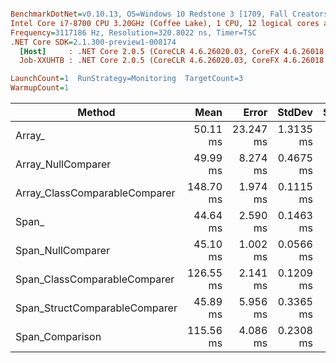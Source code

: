 ``` ini

BenchmarkDotNet=v0.10.13, OS=Windows 10 Redstone 3 [1709, Fall Creators Update] (10.0.16299.248)
Intel Core i7-8700 CPU 3.20GHz (Coffee Lake), 1 CPU, 12 logical cores and 6 physical cores
Frequency=3117186 Hz, Resolution=320.8022 ns, Timer=TSC
.NET Core SDK=2.1.300-preview1-008174
  [Host]     : .NET Core 2.0.5 (CoreCLR 4.6.26020.03, CoreFX 4.6.26018.01), 64bit RyuJIT
  Job-XXUHTB : .NET Core 2.0.5 (CoreCLR 4.6.26020.03, CoreFX 4.6.26018.01), 64bit RyuJIT

LaunchCount=1  RunStrategy=Monitoring  TargetCount=3  
WarmupCount=1  

```
|                        Method |      Mean |     Error |    StdDev | Scaled | ScaledSD |
|------------------------------ |----------:|----------:|----------:|-------:|---------:|
|                        Array_ |  50.11 ms | 23.247 ms | 1.3135 ms |   1.00 |     0.00 |
|            Array_NullComparer |  49.99 ms |  8.274 ms | 0.4675 ms |   1.00 |     0.02 |
| Array_ClassComparableComparer | 148.70 ms |  1.974 ms | 0.1115 ms |   2.97 |     0.06 |
|                         Span_ |  44.64 ms |  2.590 ms | 0.1463 ms |   0.89 |     0.02 |
|             Span_NullComparer |  45.10 ms |  1.002 ms | 0.0566 ms |   0.90 |     0.02 |
|  Span_ClassComparableComparer | 126.55 ms |  2.141 ms | 0.1209 ms |   2.53 |     0.05 |
| Span_StructComparableComparer |  45.89 ms |  5.956 ms | 0.3365 ms |   0.92 |     0.02 |
|               Span_Comparison | 115.56 ms |  4.086 ms | 0.2308 ms |   2.31 |     0.05 |
